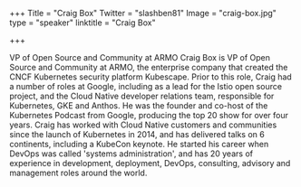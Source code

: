 +++
Title = "Craig Box"
Twitter = "slashben81"
Image = "craig-box.jpg"
type = "speaker"
linktitle = "Craig Box"

+++

VP of Open Source and Community at ARMO Craig Box is VP of Open Source and Community at ARMO, the enterprise company that created the CNCF Kubernetes security platform Kubescape. Prior to this role, Craig had a number of roles at Google, including as a lead for the Istio open source project, and the Cloud Native developer relations team, responsible for Kubernetes, GKE and Anthos. He was the founder and co-host of the Kubernetes Podcast from Google, producing the top 20 show for over four years. Craig has worked with Cloud Native customers and communities since the launch of Kubernetes in 2014, and has delivered talks on 6 continents, including a KubeCon keynote. He started his career when DevOps was called 'systems administration', and has 20 years of experience in development, deployment, DevOps, consulting, advisory and management roles around the world.

